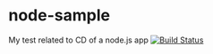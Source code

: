 # node-sample

My test related to CD of a node.js app [![Build Status](https://travis-ci.org/diegoluiz/node-sample.svg?branch=master)](https://travis-ci.org/diegoluiz/node-sample)

